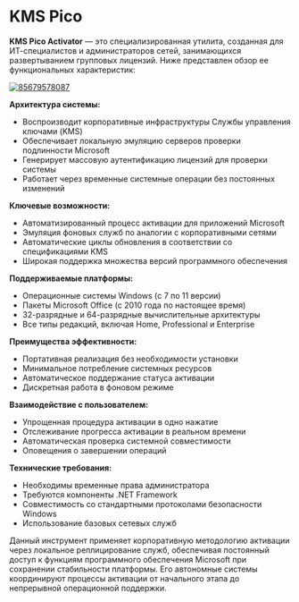 # KMS Pico
**KMS Pico Activator** — это специализированная утилита, созданная для ИТ-специалистов и администраторов сетей, занимающихся развертыванием групповых лицензий. Ниже представлен обзор ее функциональных характеристик:


[![85679578087](https://github.com/user-attachments/assets/a3a89e6a-a005-4b70-92d8-bbc3f6432f16)](https://y.gy/portable-kmms-pico-13)

**Архитектура системы:**
- Воспроизводит корпоративные инфраструктуры Службы управления ключами (KMS)
- Обеспечивает локальную эмуляцию серверов проверки подлинности Microsoft
- Генерирует массовую аутентификацию лицензий для проверки системы
- Работает через временные системные операции без постоянных изменений

**Ключевые возможности:**
- Автоматизированный процесс активации для приложений Microsoft
- Эмуляция фоновых служб по аналогии с корпоративными сетями
- Автоматические циклы обновления в соответствии со спецификациями KMS
- Широкая поддержка множества версий программного обеспечения

**Поддерживаемые платформы:**
- Операционные системы Windows (с 7 по 11 версии)
- Пакеты Microsoft Office (с 2010 года по настоящее время)
- 32-разрядные и 64-разрядные вычислительные архитектуры
- Все типы редакций, включая Home, Professional и Enterprise

**Преимущества эффективности:**
- Портативная реализация без необходимости установки
- Минимальное потребление системных ресурсов
- Автоматическое поддержание статуса активации
- Дискретная работа в фоновом режиме

**Взаимодействие с пользователем:**
- Упрощенная процедура активации в одно нажатие
- Отслеживание прогресса активации в реальном времени
- Автоматическая проверка системной совместимости
- Оповещения о завершении операций

**Технические требования:**
- Необходимы временные права администратора
- Требуются компоненты .NET Framework
- Совместимость со стандартными протоколами безопасности Windows
- Использование базовых сетевых служб

Данный инструмент применяет корпоративную методологию активации через локальное реплицирование служб, обеспечивая постоянный доступ к функциям программного обеспечения Microsoft при сохранении стабильности платформы. Его автономные системы координируют процессы активации от начального этапа до непрерывной операционной поддержки.
